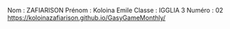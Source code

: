 Nom : ZAFIARISON
Prénom : Koloina Emile
Classe : IGGLIA 3
Numéro : 02
https://koloinazafiarison.github.io/GasyGameMonthly/

